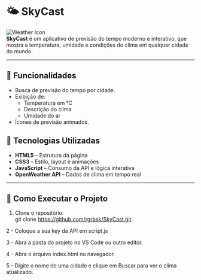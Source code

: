 # 🌤️ SkyCast

![Weather Icon](https://img.icons8.com/color/48/000000/weather.png)  
**SkyCast** é um aplicativo de previsão do tempo moderno e interativo, que mostra a temperatura, umidade e condições do clima em qualquer cidade do mundo. 

---

## 🔹 Funcionalidades

- Busca de previsão do tempo por cidade.  
- Exibição de:
  - Temperatura em °C  
  - Descrição do clima  
  - Umidade do ar  
- Ícones de previsão animados.  

## 🔹 Tecnologias Utilizadas

- **HTML5** – Estrutura da página  
- **CSS3** – Estilo, layout e animações  
- **JavaScript** – Consumo da API e lógica interativa  
- **OpenWeather API** – Dados de clima em tempo real  

---

## 🚀 Como Executar o Projeto

1. Clone o repositório:  
git clone https://github.com/rgrbsk/SkyCast.git

2 - Coloque a sua key da API em script.js

3 - Abra a pasta do projeto no VS Code ou outro editor.

4 - Abra o arquivo index.html no navegador.

5 - Digite o nome de uma cidade e clique em Buscar para ver o clima atualizado.
